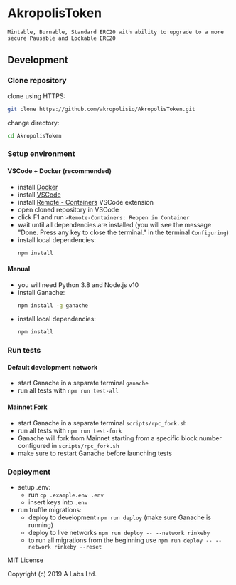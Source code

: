 # AkropolisToken

    Mintable, Burnable, Standard ERC20 with ability to upgrade to a more secure Pausable and Lockable ERC20

## Development

### Clone repository

clone using HTTPS:

```bash
git clone https://github.com/akropolisio/AkropolisToken.git
```

change directory:

```bash
cd AkropolisToken
```

### Setup environment

#### VSCode + Docker (recommended)

- install [Docker](https://docs.docker.com/get-docker/)
- install [VSCode](https://code.visualstudio.com/)
- install [Remote - Containers](https://marketplace.visualstudio.com/items?itemName=ms-vscode-remote.remote-containers) VSCode extension
- open cloned repository in VSCode
- click F1 and run `>Remote-Containers: Reopen in Container`
- wait until all dependencies are installed (you will see the message "Done. Press any key to close the terminal." in the terminal `Configuring`)
- install local dependencies:
  ```bash
  npm install
  ```

#### Manual

- you will need Python 3.8 and Node.js v10
- install Ganache:
  ```bash
  npm install -g ganache
  ```
- install local dependencies:
  ```bash
  npm install
  ```

### Run tests

#### Default development network

- start Ganache in a separate terminal `ganache`
- run all tests with `npm run test-all`

#### Mainnet Fork

- start Ganache in a separate terminal `scripts/rpc_fork.sh`
- run all tests with `npm run test-fork`
- Ganache will fork from Mainnet starting from a specific block number configured in `scripts/rpc_fork.sh`
- make sure to restart Ganache before launching tests

### Deployment

- setup .env:
  - run `cp .example.env .env`
  - insert keys into `.env`
- run truffle migrations:
  - deploy to development `npm run deploy` (make sure Ganache is running)
  - deploy to live networks `npm run deploy -- --network rinkeby`
  - to run all migrations from the beginning use `npm run deploy -- --network rinkeby --reset`

MIT License

Copyright (c) 2019 A Labs Ltd.
